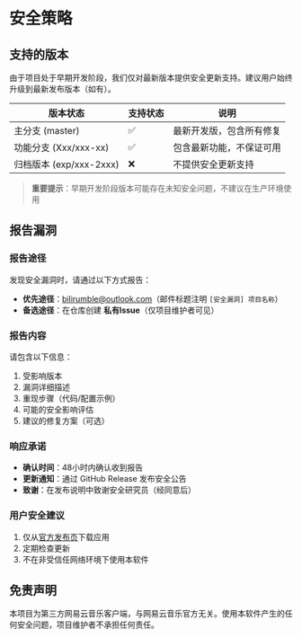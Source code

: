# 安全策略

## 支持的版本
由于项目处于早期开发阶段，我们仅对最新版本提供安全更新支持。建议用户始终升级到最新发布版本（如有）。

| 版本状态       | 支持状态          | 说明                     |
| -------------- | ----------------- | ------------------------ |
| 主分支 (master)  | :white_check_mark: | 最新开发版，包含所有修复 |
| 功能分支 (Xxx/xxx-xx)     | :white_check_mark: | 包含最新功能，不保证可用         |
| 归档版本 (exp/xxx-2xxx)       | :x:               | 不提供安全更新支持       |

> **重要提示**：早期开发阶段版本可能存在未知安全问题，不建议在生产环境使用

## 报告漏洞

### 报告途径
发现安全漏洞时，请通过以下方式报告：
- **优先途径**：[bilirumble@outlook.com](mailto:bilirumble@outlook.com)（邮件标题注明 `[安全漏洞] 项目名称`）
- **备选途径**：在仓库创建 **私有Issue**（仅项目维护者可见）

### 报告内容
请包含以下信息：
1. 受影响版本
2. 漏洞详细描述
3. 重现步骤（代码/配置示例）
4. 可能的安全影响评估
5. 建议的修复方案（可选）

### 响应承诺
- **确认时间**：48小时内确认收到报告
- **更新通知**：通过 GitHub Release 发布安全公告
- **致谢**：在发布说明中致谢安全研究员（经同意后）

### 用户安全建议
1. 仅从[官方发布页](https://github.com/BiliRumble/Cloubit/releases)下载应用
2. 定期检查更新
3. 不在非受信任网络环境下使用本软件

## 免责声明
本项目为第三方网易云音乐客户端，与网易云音乐官方无关。使用本软件产生的任何安全问题，项目维护者不承担任何责任。